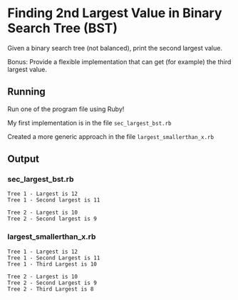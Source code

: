 # Finding 2nd Largest Value in Binary Search Tree (BST)

Given a binary search tree (not balanced), print the second largest value.

Bonus:  Provide a flexible implementation that can get (for example) the third largest value.

## Running

Run one of the program file using Ruby!

My first implementation is in the file `sec_largest_bst.rb`

Created a more generic approach in the file `largest_smallerthan_x.rb`

## Output

### sec_largest_bst.rb

```
Tree 1 - Largest is 12
Tree 1 - Second largest is 11

Tree 2 - Largest is 10
Tree 2 - Second largest is 9
```

### largest_smallerthan_x.rb

```
Tree 1 - Largest is 12
Tree 1 - Second Largest is 11
Tree 1 - Third Largest is 10

Tree 2 - Largest is 10
Tree 2 - Second Largest is 9
Tree 2 - Third Largest is 8
```
